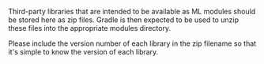 Third-party libraries that are intended to be available as ML modules should be stored here as zip files. Gradle is then
expected to be used to unzip these files into the appropriate modules directory. 

Please include the version number of each library in the zip filename so that it's simple to know the version of each library.
